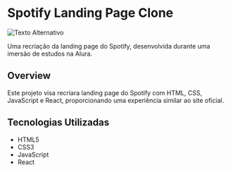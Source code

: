 # Spotify Landing Page Clone

![Texto Alternativo](https://raw.githubusercontent.com/dangosil/spotify-landing-page-imersao-alura/main/Screenshot%202024-01-28%20172118.png)

Uma recriação da landing page do Spotify, desenvolvida durante uma imersão de estudos na Alura.

## Overview

Este projeto visa recriara landing page do Spotify com HTML, CSS, JavaScript e React, proporcionando uma experiência similar ao site oficial.

## Tecnologias Utilizadas

- <i class="fa-brands fa-html5"></i> HTML5
- <i class="fa-brands fa-css3"></i> CSS3
- <i class="fa-brands fa-js"></i> JavaScript
- <i class="fa-brands fa-react"></i> React

